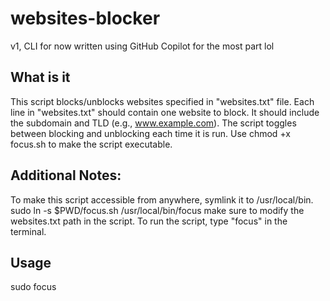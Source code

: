 # websites-blocker
v1, CLI for now
written using GitHub Copilot for the most part lol

## What is it
This script blocks/unblocks websites specified in "websites.txt" file.
Each line in "websites.txt" should contain one website to block.
It should include the subdomain and TLD (e.g., www.example.com).
The script toggles between blocking and unblocking each time it is run.
Use chmod +x focus.sh to make the script executable.

## Additional Notes:
To make this script accessible from anywhere, symlink it to /usr/local/bin.
sudo ln -s $PWD/focus.sh /usr/local/bin/focus
make sure to modify the websites.txt path in the script.
To run the script, type "focus" in the terminal.

## Usage
sudo focus

